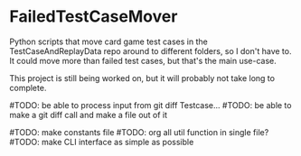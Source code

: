 # FailedTestCaseMover
Python scripts that move card game test cases in the TestCaseAndReplayData repo around to different folders, so I don't have to. It could move more than failed test cases, but that's the main use-case.

This project is still being worked on, but it will probably not take long to complete.

#TODO: be able to process input from git diff Testcase...
#TODO: be able to make a git diff call and make a file out of it

#TODO: make constants file
#TODO: org all util function in single file?
#TODO: make CLI interface as simple as possible